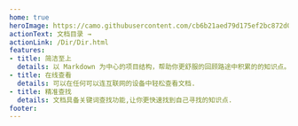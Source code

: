 ```yaml
---
home: true
heroImage: https://camo.githubusercontent.com/cb6b21aed79d175ef2bc872d07903bb467705cba35e4e21e91027277b5ba22ab/68747470733a2f2f692e7667792e6d652f47506f6f4a542e706e67
actionText: 文档目录 →
actionLink: /Dir/Dir.html
features:
- title: 简洁至上
  details: 以 Markdown 为中心的项目结构，帮助你更舒服的回顾路途中积累的的知识点。
- title: 在线查看
  details: 可以在任何可以连互联网的设备中轻松查看文档.
- title: 精准查找
  details: 文档具备关键词查找功能,让你更快速找到自己寻找的知识点.
footer:
---
```


